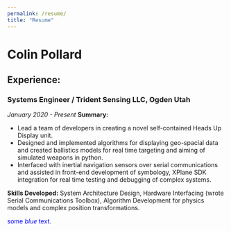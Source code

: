 ```yaml
---
permalink: /resume/
title: "Resume"
---
```


# Colin Pollard

## Experience:

### Systems Engineer / Trident Sensing LLC, Ogden Utah
*January 2020 - Present*
**Summary:** 
- Lead a team of developers in creating a novel self-contained Heads Up Display unit. 
- Designed and implemented algorithms for displaying geo-spacial data and created ballistics models for real time targeting and aiming of simulated weapons in python. 
- Interfaced with inertial navigation sensors over serial communications and assisted in front-end development of symbology, XPlane SDK integration for real time testing and debugging of complex systems.

**Skills Developed:** System Architecture Design, Hardware Interfacing (wrote Serial Communications Toolbox), Algorithm Development for physics models and complex position transformations.

<span style="color:blue">some *blue* text</span>.
